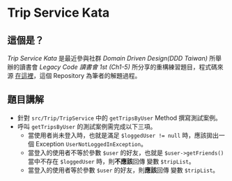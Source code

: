 # Trip Service Kata 

## 這個是？

*Trip Service Kata* 是最近參與社群 *Domain Driven Design(DDD Taiwan)* 所舉辦的讀書會 *Legacy Code 讀書會 1st (Ch1-5)* 所分享的重構練習題目，程式碼來源 [在這裡](https://github.com/FongX777/trip-service-kata)，這個 Repository 為筆者的解題過程。

## 題目講解
* 針對 `src/Trip/TripService` 中的 `getTripsByUser` Method 撰寫測試案例。
* 呼叫 `getTripsByUser` 的測試案例需完成以下三項。
    * 當使用者尚未登入時，也就是滿足 `$loggedUser != null` 時，應該拋出一個 Exception `UserNotLoggedInException`。
    * 當登入的使用者不等於參數 `$user` 的好友，也就是 `$user->getFriends()` 當中不存在 `$loggedUser` 時，則**不應該**回傳 變數 `$tripList`。 
    * 當登入的使用者等於參數 `$user` 的好友，則**應該**回傳 變數 `$tripList`。
